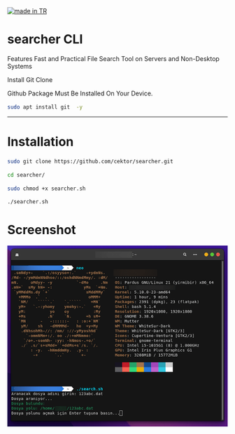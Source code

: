 <a href="#">
    <img src="https://raw.githubusercontent.com/pedromxavier/flag-badges/main/badges/TR.svg" alt="made in TR">
</a>

# searcher CLI
Features Fast and Practical File Search Tool on Servers and Non-Desktop Systems

Install Git Clone 

Github Package Must Be Installed On Your Device.
```bash
sudo apt install git  -y
```

----------------------------------

# Installation
```bash
sudo git clone https://github.com/cektor/searcher.git
```
```bash
cd searcher/
```
```bash
sudo chmod +x searcher.sh
```
```bash
./searcher.sh
```
# Screenshot

![Demo](searcher-screenshot.png)
